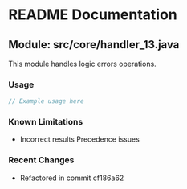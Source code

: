 # README Documentation

## Module: src/core/handler_13.java

This module handles logic errors operations.

### Usage

```java
// Example usage here
```

### Known Limitations

- Incorrect results Precedence issues

### Recent Changes

- Refactored in commit cf186a62
